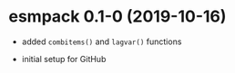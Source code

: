 # esmpack 0.1-0 (2019-10-16)

- added `combitems()` and `lagvar()` functions

- initial setup for GitHub
